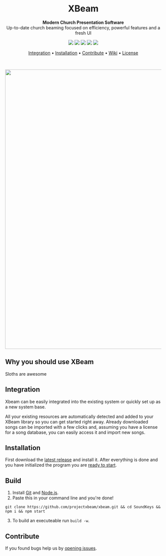 
<h1 align="center">XBeam</h1>

<p align="center">
  <strong align="center">Modern Church Presentation Software</strong>
  <br />
  Up-to-date church beaming focused on efficiency, powerful features and a fresh UI
</p>

<p align="center">
  <a ><img src="https://img.shields.io/github/repo-size/projectxbeam/xbeam.svg?style=flat-square&color=success"></a>
    <a><img src="https://img.shields.io/github/tag/projectxbeam/xbeam.svg?style=flat-square&color=informational"></a>
    <a><img src="https://img.shields.io/github/downloads/projectxbeam/xbeam/total.svg?style=flat-square&color=brightgreen"></a>
    <a><img src="https://img.shields.io/github/issues-closed-raw/projectxbeam/xbeam.svg?style=flat-square&color=critical"></a>
    <a><img src="https://img.shields.io/github/last-commit/projectxbeam/xbeam.svg?style=flat-square&color=important"></a>
</p>

<p align="center">
  <a href="#integration">Integration</a> •
  <a href="#installation">Installation</a> •
  <a href="#contribute">Contribute</a> •
  <a href="https://">Wiki</a> •
  <a href="https://">License</a>
</p>
<br>
<p align="center"><img src="https://i.imgur.com/NspZTwb.png" width="900"></p>

## Why you should use XBeam
Sloths are awesome

## Integration
Xbeam can be easily integrated into the existing system or quickly set up as a new system base.

All your existing resources are automatically detected and added to your XBeam library so you can get started right away.
Already downloaded songs can be imported with a few clicks and, assuming you have a license for a song database, you can easily access it and import new songs.

## Installation
First download the [latest release](https://github.com/projectxbeam/xbeam/releases) and install it.
After everything is done and you have initialized the program you are [ready to start](#getting-started).

## Build
1. Install [Git](https://git-scm.com/downloads) and [Node.js](https://nodejs.org/en/download/).
2. Paste this in your command line and you're done!
```
git clone https://github.com/projectxbeam/xbeam.git && cd SoundKeys && npm i && npm start
```
3. To build an executeable run `build -w`.

## Contribute
If you found bugs help us by [opening issues](https://github.com/projectxbeam/xbeam/issues).
